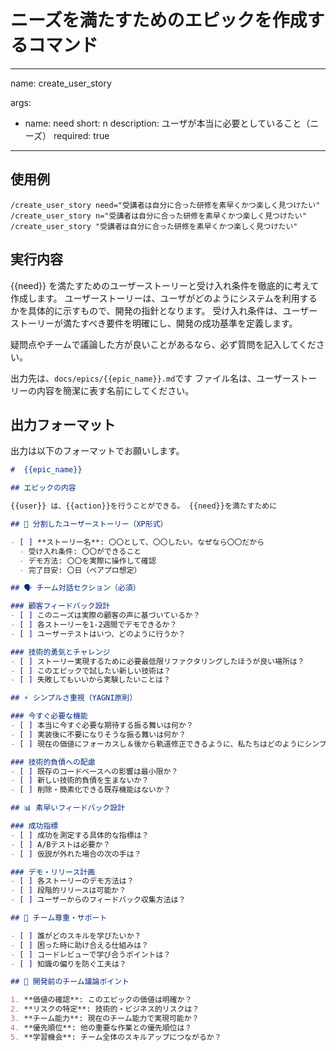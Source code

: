 # ニーズを満たすためのエピックを作成するコマンド

---
name: create_user_story

args:

- name: need
  short: n
  description: ユーザが本当に必要としていること（ニーズ）
  required: true

---

## 使用例

```
/create_user_story need="受講者は自分に合った研修を素早くかつ楽しく見つけたい"
/create_user_story n="受講者は自分に合った研修を素早くかつ楽しく見つけたい"
/create_user_story "受講者は自分に合った研修を素早くかつ楽しく見つけたい"
```

## 実行内容

{{need}} を満たすためのユーザーストーリーと受け入れ条件を徹底的に考えて作成します。
ユーザーストーリーは、ユーザがどのようにシステムを利用するかを具体的に示すもので、開発の指針となります。
受け入れ条件は、ユーザーストーリーが満たすべき要件を明確にし、開発の成功基準を定義します。

疑問点やチームで議論した方が良いことがあるなら、必ず質問を記入してください。

出力先は、`docs/epics/{{epic_name}}.md`です
ファイル名は、ユーザーストーリーの内容を簡潔に表す名前にしてください。

## 出力フォーマット
出力は以下のフォーマットでお願いします。

```markdown
#  {{epic_name}}

## エピックの内容

{{user}} は、{{action}}を行うことができる。 {{need}}を満たすために

## 🎯 分割したユーザーストーリー（XP形式）

- [ ] **ストーリー名**: 〇〇として、〇〇したい。なぜなら〇〇だから
  - 受け入れ条件: 〇〇ができること
  - デモ方法: 〇〇を実際に操作して確認
  - 完了目安: 〇日（ペアプロ想定）

## 🗣️ チーム対話セクション（必須）

### 顧客フィードバック設計
- [ ] このニーズは実際の顧客の声に基づいているか？
- [ ] 各ストーリーを1-2週間でデモできるか？
- [ ] ユーザーテストはいつ、どのように行うか？

### 技術的勇気とチャレンジ
- [ ] ストーリー実現するために必要最低限リファクタリングしたほうが良い場所は？
- [ ] このエピックで試したい新しい技術は？
- [ ] 失敗してもいいから実験したいことは？

## ⚡ シンプルさ重視（YAGNI原則）

### 今すぐ必要な機能
- [ ] 本当に今すぐ必要な期待する振る舞いは何か？
- [ ] 実装後に不要になりそうな振る舞いは何か？
- [ ] 現在の価値にフォーカスし＆後から軌道修正できるように、私たちはどのようにシンプルさを追求する？

### 技術的負債への配慮
- [ ] 既存のコードベースへの影響は最小限か？
- [ ] 新しい技術的負債を生まないか？
- [ ] 削除・簡素化できる既存機能はないか？

## 📊 素早いフィードバック設計

### 成功指標
- [ ] 成功を測定する具体的な指標は？
- [ ] A/Bテストは必要か？
- [ ] 仮説が外れた場合の次の手は？

### デモ・リリース計画
- [ ] 各ストーリーのデモ方法は？
- [ ] 段階的リリースは可能か？
- [ ] ユーザーからのフィードバック収集方法は？

## 🤝 チーム尊重・サポート

- [ ] 誰がどのスキルを学びたいか？
- [ ] 困った時に助け合える仕組みは？
- [ ] コードレビューで学び合うポイントは？
- [ ] 知識の偏りを防ぐ工夫は？

## 💭 開発前のチーム議論ポイント

1. **価値の確認**: このエピックの価値は明確か？
2. **リスクの特定**: 技術的・ビジネス的リスクは？
3. **チーム能力**: 現在のチーム能力で実現可能か？
4. **優先順位**: 他の重要な作業との優先順位は？
5. **学習機会**: チーム全体のスキルアップにつながるか？
```
